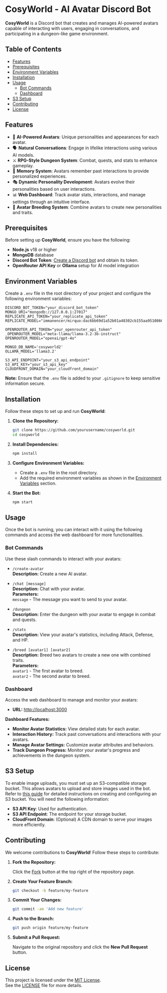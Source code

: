# CosyWorld - AI Avatar Discord Bot

**CosyWorld** is a Discord bot that creates and manages AI-powered avatars capable of interacting with users, engaging in conversations, and participating in a dungeon-like game environment.

## Table of Contents

- [Features](#features)
- [Prerequisites](#prerequisites)
- [Environment Variables](#environment-variables)
- [Installation](#installation)
- [Usage](#usage)
  - [Bot Commands](#bot-commands)
  - [Dashboard](#dashboard)
- [S3 Setup](#s3-setup)
- [Contributing](#contributing)
- [License](#license)

## Features

- 🤖 **AI-Powered Avatars**: Unique personalities and appearances for each avatar.
- 🗣️ **Natural Conversations**: Engage in lifelike interactions using various AI models.
- ⚔️ **RPG-Style Dungeon System**: Combat, quests, and stats to enhance gameplay.
- 🧠 **Memory System**: Avatars remember past interactions to provide personalized experiences.
- 🎭 **Dynamic Personality Development**: Avatars evolve their personalities based on user interactions.
- 📊 **Web Dashboard**: Track avatar stats, interactions, and manage settings through an intuitive interface.
- 🧬 **Avatar Breeding System**: Combine avatars to create new personalities and traits.

## Prerequisites

Before setting up **CosyWorld**, ensure you have the following:

- **Node.js** v18 or higher
- **MongoDB** database
- **Discord Bot Token**: [Create a Discord bot](https://discord.com/developers/applications) and obtain its token.
- **OpenRouter API Key** or **Ollama** setup for AI model integration

## Environment Variables

Create a `.env` file in the root directory of your project and configure the following environment variables:

```env
DISCORD_BOT_TOKEN="your_discord_bot_token"
MONGO_URI="mongodb://127.0.0.1:27017"
REPLICATE_API_TOKEN="your_replicate_api_token"
REPLICATE_MODEL="immanencer/mirquo:dac6bb69d1a52b01a48302cb155aa9510866c734bfba94aa4c771c0afb49079f"

OPENROUTER_API_TOKEN="your_openrouter_api_token"
_OPENROUTER_MODEL="meta-llama/llama-3.2-3b-instruct"
OPENROUTER_MODEL="openai/gpt-4o"

MONGO_DB_NAME='cosyworld2'
OLLAMA_MODEL='llama3.2'

S3_API_ENDPOINT="your_s3_api_endpoint"
S3_API_KEY="your_s3_api_key"
CLOUDFRONT_DOMAIN="your_cloudfront_domain"
```

**Note:** Ensure that the `.env` file is added to your `.gitignore` to keep sensitive information secure.

## Installation

Follow these steps to set up and run **CosyWorld**:

1. **Clone the Repository:**

   ```bash
   git clone https://github.com/yourusername/cosyworld.git
   cd cosyworld
   ```

2. **Install Dependencies:**

   ```bash
   npm install
   ```

3. **Configure Environment Variables:**

   - Create a `.env` file in the root directory.
   - Add the required environment variables as shown in the [Environment Variables](#environment-variables) section.

4. **Start the Bot:**

   ```bash
   npm start
   ```

## Usage

Once the bot is running, you can interact with it using the following commands and access the web dashboard for more functionalities.

### Bot Commands

Use these slash commands to interact with your avatars:

- `/create-avatar`  
  **Description:** Create a new AI avatar.

- `/chat [message]`  
  **Description:** Chat with your avatar.  
  **Parameters:**  
  `message` - The message you want to send to your avatar.

- `/dungeon`  
  **Description:** Enter the dungeon with your avatar to engage in combat and quests.

- `/stats`  
  **Description:** View your avatar's statistics, including Attack, Defense, and HP.

- `/breed [avatar1] [avatar2]`  
  **Description:** Breed two avatars to create a new one with combined traits.  
  **Parameters:**  
  `avatar1` - The first avatar to breed.  
  `avatar2` - The second avatar to breed.

### Dashboard

Access the web dashboard to manage and monitor your avatars:

- **URL:** [http://localhost:3000](http://localhost:3000)

**Dashboard Features:**

- **Monitor Avatar Statistics:** View detailed stats for each avatar.
- **Interaction History:** Track past conversations and interactions with your avatars.
- **Manage Avatar Settings:** Customize avatar attributes and behaviors.
- **Track Dungeon Progress:** Monitor your avatar's progress and achievements in the dungeon system.

## S3 Setup

To enable image uploads, you must set up an S3-compatible storage bucket. This allows avatars to upload and store images used in the bot. Refer to [this guide](https://example.com/s3-setup-guide) for detailed instructions on creating and configuring an S3 bucket. You will need the following information:

- **S3 API Key**: Used for authentication.
- **S3 API Endpoint**: The endpoint for your storage bucket.
- **CloudFront Domain**: (Optional) A CDN domain to serve your images more efficiently.

## Contributing

We welcome contributions to **CosyWorld**! Follow these steps to contribute:

1. **Fork the Repository:**

   Click the [Fork](https://github.com/yourusername/cosyworld/fork) button at the top right of the repository page.

2. **Create Your Feature Branch:**

   ```bash
   git checkout -b feature/my-feature
   ```

3. **Commit Your Changes:**

   ```bash
   git commit -am 'Add new feature'
   ```

4. **Push to the Branch:**

   ```bash
   git push origin feature/my-feature
   ```

5. **Submit a Pull Request:**

   Navigate to the original repository and click the **New Pull Request** button.

## License

This project is licensed under the [MIT License](LICENSE).  
See the [LICENSE](LICENSE) file for more details.